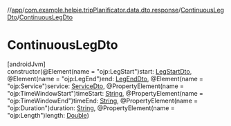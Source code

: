//[app](../../../index.md)/[com.example.helpie.tripPlanificator.data.dto.response](../index.md)/[ContinuousLegDto](index.md)/[ContinuousLegDto](-continuous-leg-dto.md)

# ContinuousLegDto

[androidJvm]\
constructor(@Element(name = &quot;ojp:LegStart&quot;)start: [LegStartDto](../-leg-start-dto/index.md), @Element(name = &quot;ojp:LegEnd&quot;)end: [LegEndDto](../-leg-end-dto/index.md), @Element(name = &quot;ojp:Service&quot;)service: [ServiceDto](../-service-dto/index.md), @PropertyElement(name = &quot;ojp:TimeWindowStart&quot;)timeStart: [String](https://kotlinlang.org/api/latest/jvm/stdlib/kotlin/-string/index.html), @PropertyElement(name = &quot;ojp:TimeWindowEnd&quot;)timeEnd: [String](https://kotlinlang.org/api/latest/jvm/stdlib/kotlin/-string/index.html), @PropertyElement(name = &quot;ojp:Duration&quot;)duration: [String](https://kotlinlang.org/api/latest/jvm/stdlib/kotlin/-string/index.html), @PropertyElement(name = &quot;ojp:Length&quot;)length: [Double](https://kotlinlang.org/api/latest/jvm/stdlib/kotlin/-double/index.html))
